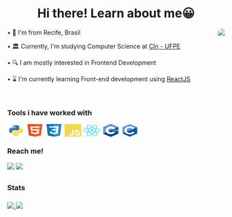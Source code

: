 <h1 align="center">Hi there! Learn about me😀</h1>
<img align="right" height = "160em" style="border-radius: 8px" src="https://media2.giphy.com/media/mTPjPA6SSXgTsnZ1Dh/giphy.gif?cid=ecf05e47bn5vtf1fv7ldg4j61c33flfkkj5lmbik83t9prjz&rid=giphy.gif&ct=g">


<p align="left">• 📍 I'm from Recife, Brasil</p>
<p align="left">• 🏛️ Currently, I'm studying Computer Science at <a href="https://portal.cin.ufpe.br">CIn - UFPE</a></p>
<p align="left">• 🔍 I am mostly interested in Frontend Development</p>
<p align="left">• ⌛ I'm currently learning Front-end development using <a href="https://reactjs.org">ReactJS</a></p>
<div style="display: inline_block"><br>
<h3>Tools i have worked with</h3>
  <img align="center" alt="PythonIcon" height="30" width="40" src="https://raw.githubusercontent.com/devicons/devicon/master/icons/python/python-original.svg">
  <img align="center" alt="HTMLIcon" height="30" width="40" src="https://raw.githubusercontent.com/devicons/devicon/master/icons/html5/html5-original.svg">
  <img align="center" alt="CSSIcon" height="30" width="40" src="https://raw.githubusercontent.com/devicons/devicon/master/icons/css3/css3-original.svg">
  <img align="center" alt="JsIcon" height="30" width="40" src="https://raw.githubusercontent.com/devicons/devicon/master/icons/javascript/javascript-plain.svg">
  <img align="center" alt="ReactIcon" height="30" width="40" src="https://raw.githubusercontent.com/devicons/devicon/master/icons/react/react-original.svg">
  <img align="center" alt="CppIcon" height="30" width="40" src="https://raw.githubusercontent.com/devicons/devicon/master/icons/cplusplus/cplusplus-original.svg">
  <img align="center" alt="CIcon" height="30" width="40" src="https://raw.githubusercontent.com/devicons/devicon/master/icons/c/c-original.svg">

</div>

<div>
<h3> Reach me!</h3>
  <a href = "mailto:arturcs2001@gmail.com"><img src="https://img.shields.io/badge/-Gmail-%23333?style=for-the-badge&logo=gmail&logoColor=white" target="_blank"></a>
  <a href="https://www.linkedin.com/in/artur-c-santos" target="_blank"><img src="https://img.shields.io/badge/-LinkedIn-%230077B5?style=for-the-badge&logo=linkedin&logoColor=white" target="_blank"></a> 
</div>

  ##

  <h3>Stats<h3>
  <div style="display: inline_block">
    <a href="https://github.com/artursanntos">
    <img height = "160em" src="https://github-readme-stats.vercel.app/api?username=artursanntos&show_icons=true&theme=codeSTACKr"/>
    <img height = "160em" exclude_repo=MusicPlayer src="https://github-readme-stats.vercel.app/api/top-langs/?username=artursanntos&show_icons=true&theme=codeSTACKr&layout=compact"/>
  </div>



  
